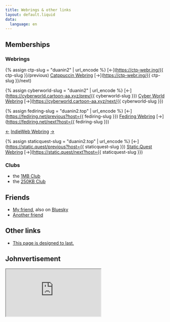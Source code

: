 ```yaml
---
title: Webrings & other links
layout: default.liquid
data:
  language: en
---
```


## Memberships
### Webrings
{% assign ctp-slug = "duanin2" | url_encode %}
[&larr;](https://ctp-webr.ing/{{ ctp-slug }}/previous)
[Catppuccin Webring](https://ctp-webr.ing/)
[&rarr;](https://ctp-webr.ing/{{ ctp-slug }}/next)

{% assign cyberworld-slug = "duanin2" | url_encode %}
[&larr;](https://cyberworld.cartoon-aa.xyz/prev/{{ cyberworld-slug }})
[Cyber World Webring](https://cyberworld.cartoon-aa.xyz/)
[&rarr;](https://cyberworld.cartoon-aa.xyz/next/{{ cyberworld-slug }})

{% assign fediring-slug = "duanin2.top" | url_encode %}
[&larr;](https://fediring.net/previous?host={{ fediring-slug }})
[Fediring Webring](https://fediring.net/)
[&rarr;](https://fediring.net/next?host={{ fediring-slug }})

[&larr;](https://xn--sr8hvo.ws/previous)
[IndieWeb Webring](https://xn--sr8hvo.ws)
[&rarr;](https://xn--sr8hvo.ws/next)

{% assign staticquest-slug = "duanin2.top" | url_encode %}
[&larr;](https://static.quest/previous?host={{ staticquest-slug }})
[Static.Quest Webring](https://static.quest/)
[&rarr;](https://static.quest/next?host={{ staticquest-slug }})

### Clubs
- the [1MB Club](https://1mb.club)
- the [250KB Club](https://250kb.club/)

## Friends
- [My friend](http://lasermtv07.com/), also on [Bluesky](https://bsky.app/profile/lasermtv07.bsky.social)
- [Another friend](https://bsky.app/profile/septavelkomozny.czesky.online)

## Other links
- [This page is designed to last.](http://jeffhuang.com/designed_to_last/)

## Johnvertisement
<iframe class="johnvertisement" src="https://john.citrons.xyz/embed?ref=duanin2.top"></iframe>
